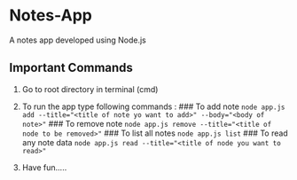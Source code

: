 # Notes-App
A notes app developed using Node.js

## Important Commands

1. Go to root directory in terminal (cmd)
2. To run the app type following commands :
          ### To add note
          `node app.js add --title="<title of note yo want to add>" --body="<body of note>"`
          ### To remove note
          `node app.js remove --title="<title of node to be removed>"`
          ### To list all notes
          `node app.js list`
          ### To read any note data
          `node app.js read --title="<title of node you want to read>"`
         
 3. Have fun.....
